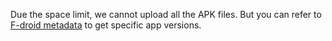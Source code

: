 Due the space limit, we cannot upload all the APK files. But you can refer to [F-droid metadata](https://gitlab.com/fdroid/fdroiddata) to get specific app versions.
